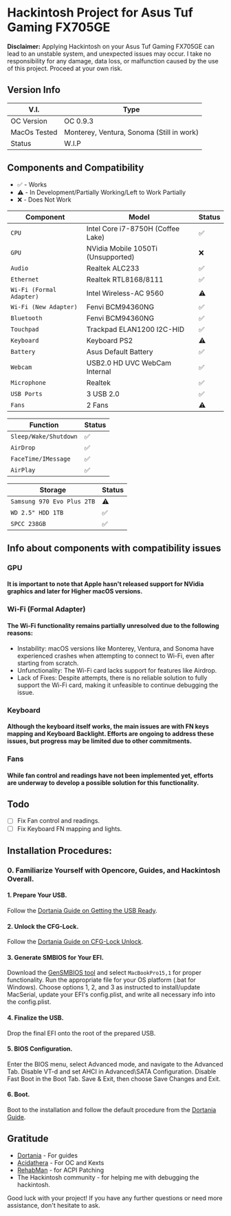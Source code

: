 # Hackintosh Project for Asus Tuf Gaming FX705GE

**Disclaimer:**
Applying Hackintosh on your Asus Tuf Gaming FX705GE can lead to an unstable system, and unexpected issues may occur. I take no responsibility for any damage, data loss, or malfunction caused by the use of this project. Proceed at your own risk.

## Version Info
| V.I.       | Type                                           |
| --------------- | ------------------------------------------------ |
| OC Version             | OC 0.9.3             |
| MacOs Tested             | Monterey, Ventura, Sonoma (Still in work)           |
| Status           | W.I.P                                |


## Components and Compatibility

- ✅ - Works
- ⚠️ - In Development/Partially Working/Left to Work Partially
- ❌ - Does Not Work

| Component       | Model                                           | Status             |
| --------------- | ------------------------------------------------ | --------------- |
| `CPU`             | Intel Core i7-8750H (Coffee Lake)             | ✅             |
| `GPU`             | NVidia Mobile 1050Ti (Unsupported)           | ❌             |
| `Audio`           | Realtek ALC233                                | ✅             |
| `Ethernet`        | Realtek RTL8168/8111                         | ✅             |
| `Wi-Fi (Formal Adapter)` | Intel Wireless-AC 9560                  | ⚠️             |
| `Wi-Fi (New Adapter)`    | Fenvi BCM94360NG                         | ✅             |
| `Bluetooth`      | Fenvi BCM94360NG                              | ✅             |
| `Touchpad`       | Trackpad ELAN1200 I2C-HID                    | ✅             |
| `Keyboard`       | Keyboard PS2                                 | ⚠️             |
| `Battery`        | Asus Default Battery                         | ✅             |
| `Webcam`         | USB2.0 HD UVC WebCam Internal                                              | ✅             |
| `Microphone`     | Realtek                                              | ✅             |
| `USB Ports`     | 3 USB 2.0                                              | ✅             |
| `Fans`           | 2 Fans                                              | ⚠️             |


| Function       | Status             |
| --------------- | --------------- |
| `Sleep/Wake/Shutdown`  | ✅             |
| `AirDrop`  | ✅             |
| `FaceTime/IMessage`  | ✅             |
| `AirPlay`  | ✅             |

| Storage       | Status             |
| --------------- | --------------- |
| `Samsung 970 Evo Plus 2TB`  | ⚠️             |
| `WD 2.5" HDD 1TB`  | ✅             |
| `SPCC 238GB`  | ✅             |


## Info about components with compatibility issues

### GPU
#### It is important to note that Apple hasn't released support for NVidia graphics and later for Higher macOS versions.

### Wi-Fi (Formal Adapter)
#### The Wi-Fi functionality remains partially unresolved due to the following reasons:
- Instability: macOS versions like Monterey, Ventura, and Sonoma have experienced crashes when attempting to connect to Wi-Fi, even after starting from scratch.
- Unfunctionality: The Wi-Fi card lacks support for features like Airdrop.
- Lack of Fixes: Despite attempts, there is no reliable solution to fully support the Wi-Fi card, making it unfeasible to continue debugging the issue.

### Keyboard
#### Although the keyboard itself works, the main issues are with FN keys mapping and Keyboard Backlight. Efforts are ongoing to address these issues, but progress may be limited due to other commitments.

### Fans
#### While fan control and readings have not been implemented yet, efforts are underway to develop a possible solution for this functionality.

## Todo
- [ ] Fix Fan control and readings.
- [ ] Fix Keyboard FN mapping and lights.

## Installation Procedures:
### 0. Familiarize Yourself with Opencore, Guides, and Hackintosh Overall.

#### 1. Prepare Your USB.
Follow the [Dortania Guide on Getting the USB Ready](https://dortania.github.io/OpenCore-Install-Guide/installer-guide/).

#### 2. Unlock the CFG-Lock.
Follow the [Dortania Guide on CFG-Lock Unlock](https://dortania.github.io/OpenCore-Post-Install/misc/msr-lock.html).

#### 3. Generate SMBIOS for Your EFI.
Download the [GenSMBIOS tool](https://github.com/corpnewt/GenSMBIOS) and select `MacBookPro15,1` for proper functionality. Run the appropriate file for your OS platform (.bat for Windows). Choose options 1, 2, and 3 as instructed to install/update MacSerial, update your EFI's config.plist, and write all necessary info into the config.plist.

#### 4. Finalize the USB.
Drop the final EFI onto the root of the prepared USB.

#### 5. BIOS Configuration.
Enter the BIOS menu, select Advanced mode, and navigate to the Advanced Tab. Disable VT-d and set AHCI in Advanced\SATA Configuration. Disable Fast Boot in the Boot Tab. Save & Exit, then choose Save Changes and Exit.

#### 6. Boot.
Boot to the installation and follow the default procedure from the [Dortania Guide](https://dortania.github.io/OpenCore-Install-Guide/installation/installation-process.html#booting-the-opencore-usb).

## Gratitude

- [Dortania](https://dortania.github.io/) - For guides
- [Acidathera](https://github.com/acidanthera) - For OC and Kexts
- [RehabMan](https://github.com/RehabMan) - for ACPI Patching
- The Hackintosh community - for helping me with debugging the hackintosh.


Good luck with your project! If you have any further questions or need more assistance, don't hesitate to ask.
